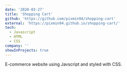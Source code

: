 ```yaml
---
date: '2020-03-27'
title: 'Shopping Cart'
github: 'https://github.com/pixmin94/shopping-cart'
external: 'https://pixmin94.github.io/shopping-cart/'
tech:
  - Javascript
  - HTML
  - CSS
company: ''
showInProjects: true
---
```


E-commerce website using Javscript and styled with CSS.
